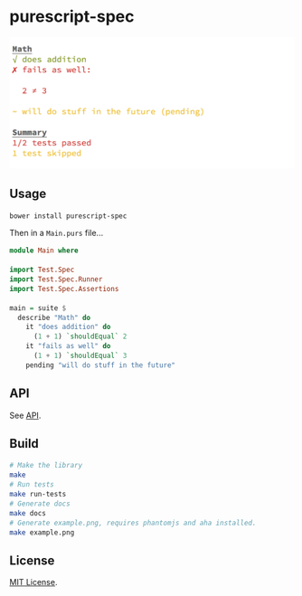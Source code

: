 # purescript-spec

![Screenshot](screenshot.png)

## Usage

```bash
bower install purescript-spec
```

Then in a `Main.purs` file...

```purescript
module Main where

import Test.Spec
import Test.Spec.Runner
import Test.Spec.Assertions

main = suite $
  describe "Math" do
    it "does addition" do
      (1 + 1) `shouldEqual` 2
    it "fails as well" do
      (1 + 1) `shouldEqual` 3
    pending "will do stuff in the future"
```

## API

See [API](API.md).

## Build

```bash
# Make the library
make
# Run tests
make run-tests
# Generate docs
make docs
# Generate example.png, requires phantomjs and aha installed.
make example.png
```

## License

[MIT License](LICENSE.md).
